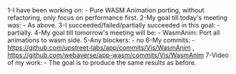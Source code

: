 1-I have been working on: - Pure WASM Animation porting, without refactoring, only focus on performance first.
2-My goal till today's meeting was: - As above.
3-I succeeded/failed/partially succeeded in this goal: - partially.
4-My goal till tomorrow's meeting will be: - WasmAnim: Port all animations to wasm side.
5-Any blockers: - no
6-My commits: - https://github.com/upstreet-labs/app/commits/Vis/WasmAnim , https://github.com/webaverse/app-wasm/commits/Vis/WasmAnim
7-Video of my work: - The goal is to produce the same results as before.